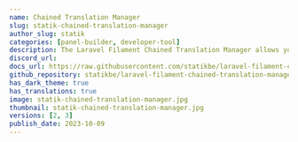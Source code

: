 ```yaml
---
name: Chained Translation Manager
slug: statik-chained-translation-manager
author_slug: statik
categories: [panel-builder, developer-tool]
description: The Laravel Filament Chained Translation Manager allows you to easily edit translations and to avoid merge conflicts with the translations provided by developers.
discord_url: 
docs_url: https://raw.githubusercontent.com/statikbe/laravel-filament-chained-translation-manager/main/README.md
github_repository: statikbe/laravel-filament-chained-translation-manager
has_dark_theme: true
has_translations: true
image: statik-chained-translation-manager.jpg
thumbnail: statik-chained-translation-manager.jpg
versions: [2, 3]
publish_date: 2023-10-09
---
```

